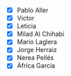 - [x] Pablo Aller
- [x] Victor
- [x] Leticia
- [X] Milad Al Chihabi
- [X] Mario Laglera
- [X] Jorge Herraiz
- [X] Nerea Pellés
- [X] África García

